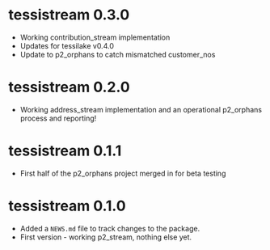 # tessistream 0.3.0

* Working contribution_stream implementation 
* Updates for tessilake v0.4.0
* Update to p2_orphans to catch mismatched customer_nos

# tessistream 0.2.0

* Working address_stream implementation and an operational p2_orphans process and reporting!

# tessistream 0.1.1

* First half of the p2_orphans project merged in for beta testing

# tessistream 0.1.0

* Added a `NEWS.md` file to track changes to the package.
* First version - working p2_stream, nothing else yet.
